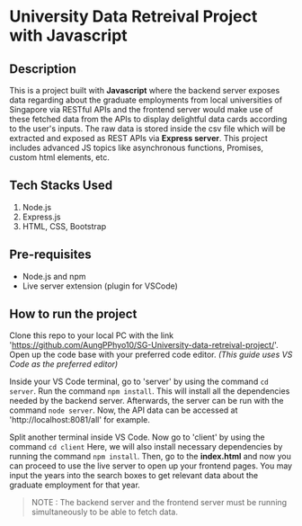 # University Data Retreival Project with Javascript
## Description
This is a project built with **Javascript** where the backend server exposes data regarding about the graduate employments from local universities of Singapore via RESTful APIs and 
the frontend server would make use of these fetched data from the APIs to display delightful data cards according to the user's inputs.
The raw data is stored inside the csv file which will be extracted and exposed as REST APIs via **Express server**. This project includes advanced JS topics like 
asynchronous functions, Promises, custom html elements, etc.

## Tech Stacks Used
1. Node.js
2. Express.js
3. HTML, CSS, Bootstrap

## Pre-requisites
- Node.js and npm
- Live server extension (plugin for VSCode)

## How to run the project
Clone this repo to your local PC with the link 'https://github.com/AungPPhyo10/SG-University-data-retreival-project/'.
Open up the code base with your preferred code editor. _(This guide uses VS Code as the preferred editor)_

Inside your VS Code terminal, go to 'server' by using the command `cd server`.
Run the command `npm install`. This will install all the dependencies needed by the backend server.
Afterwards, the server can be run with the command `node server`.
Now, the API data can be accessed at 'http://localhost:8081/all' for example.

Split another terminal inside VS Code. Now go to 'client' by using the command `cd client`
Here, we will also install necessary dependencies by running the command `npm install`.
Then, go to the **index.html** and now you can proceed to use the live server to open up your frontend pages.
You may input the years into the search boxes to get relevant data about the graduate employment for that year.

> NOTE : The backend server and the frontend server must be running simultaneously to be able to fetch data.
